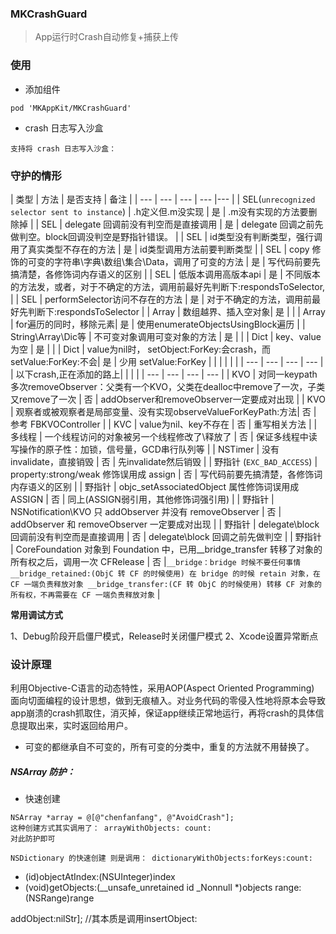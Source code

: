 

###  MKCrashGuard

> App运行时Crash自动修复+捕获上传

### 使用

- 添加组件
```
pod 'MKAppKit/MKCrashGuard'
```
- crash 日志写入沙盒
```
支持将 crash 日志写入沙盒：
```

### 守护的情形

| 类型 | 方法 | 是否支持 | 备注 |
| --- | --- | --- | --- |--- |
| SEL(`unrecognized selector sent to instance`) | .h定义但.m没实现 | 是 | .m没有实现的方法要删除掉 |
| SEL | delegate 回调前没有判空而是直接调用 | 是 | delegate 回调之前先做判空。block回调没判空是野指针错误。 |
| SEL | id类型没有判断类型，强行调用了真实类型不存在的方法 | 是 | id类型调用方法前要判断类型 |
| SEL | copy 修饰的可变的字符串\字典\数组\集合\Data，调用了可变的方法 | 是 | 写代码前要先搞清楚，各修饰词内存语义的区别 |
| SEL | 低版本调用高版本api | 是 | 不同版本的方法发，或者，对于不确定的方法，调用前最好先判断下:respondsToSelector, |
| SEL | performSelector访问不存在的方法 | 是 | 对于不确定的方法，调用前最好先判断下:respondsToSelector |
| Array | 数组越界、插入空对象| 是 |  |
| Array | for遍历的同时，移除元素| 是 | 使用enumerateObjectsUsingBlock遍历 |
| String\Array\Dic等 | 不可变对象调用可变对象的方法 | 是 |  |
| Dict | key、value为空 | 是 |  |
| Dict | value为nil时， setObject:ForKey:会crash，而setValue:ForKey:不会| 是 | 少用 setValue:ForKey |
|   |   |   |   |
| --- | --- | --- | --- |
| 以下crash,正在添加的路上|   |   |   |
| --- | --- | --- | --- |
| KVO  |  对同一keypath多次removeObserver：父类有一个KVO，父类在dealloc中remove了一次，子类又remove了一次 |  否 | addObserver和removeObserver一定要成对出现  |
| KVO  |  观察者或被观察者是局部变量、没有实现observeValueForKeyPath:方法|  否 | 参考 FBKVOController |
| KVC  |  value为nil、key不存在 |  否 | 重写相关方法  |
| 多线程 |  一个线程访问的对象被另一个线程修改了\释放了 |  否 | 保证多线程中读写操作的原子性：加锁，信号量，GCD串行队列等 |
|  NSTimer |  没有invalidate，直接销毁  |  否 | 先invalidate然后销毁  |
| 野指针 (`EXC_BAD_ACCESS`) | property:strong/weak 修饰误用成 assign | 否 | 写代码前要先搞清楚，各修饰词内存语义的区别 |
| 野指针 | objc_setAssociatedObject 属性修饰词误用成 ASSIGN | 否 | 同上(ASSIGN弱引用，其他修饰词强引用) |
| 野指针 | NSNotification\KVO 只 addObserver 并没有 removeObserver | 否 | addObserver 和 removeObserver 一定要成对出现 |
| 野指针 | delegate\block 回调前没有判空而是直接调用 | 否 | delegate\block 回调之前先做判空  |
| 野指针 | CoreFoundation 对象到 Foundation 中，已用__bridge_transfer 转移了对象的所有权之后，调用一次 CFRelease | 否 |`__bridge：bridge 时候不要任何事情 __bridge_retained:(ObjC 转 CF 的时候使用) 在 bridge 的时候 retain 对象，在 CF 一端负责释放对象 __bridge_transfer:(CF 转 ObjC 的时候使用) 转移 CF 对象的所有权，不再需要在 CF 一端负责释放对象` |

**常用调试方式**

 1、Debug阶段开启僵尸模式，Release时关闭僵尸模式
 2、Xcode设置异常断点

### 设计原理
利用Objective-C语言的动态特性，采用AOP(Aspect Oriented Programming) 面向切面编程的设计思想，做到无痕植入。对业务代码的零侵入性地将原本会导致app崩溃的crash抓取住，消灭掉，保证app继续正常地运行，再将crash的具体信息提取出来，实时返回给用户。


- 可变的都继承自不可变的，所有可变的分类中，重复的方法就不用替换了。


##### NSArray 防护：
- 快速创建

```
NSArray *array = @[@"chenfanfang", @"AvoidCrash"];
这种创建方式其实调用了： arrayWithObjects: count:
对此防护即可

NSDictionary 的快速创建 则是调用： dictionaryWithObjects:forKeys:count:

```

- (id)objectAtIndex:(NSUInteger)index
- (void)getObjects:(__unsafe_unretained id  _Nonnull *)objects range:(NSRange)range




addObject:nilStr]; //其本质是调用insertObject: